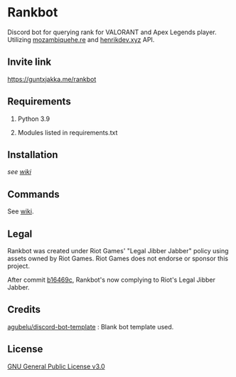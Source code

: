 # Rankbot

Discord bot for querying rank for VALORANT and Apex Legends player. Utilizing [mozambiquehe.re](https://apexlegendsapi.com/) and [henrikdev.xyz](https://docs.henrikdev.xyz/valorant.html) API.

## Invite link
https://guntxjakka.me/rankbot

## Requirements
1. Python 3.9

2. Modules listed in requirements.txt 

## Installation

*see [wiki](https://github.com/gxjakkap/rankbot/wiki/1.Installation)*

## Commands

See [wiki](https://github.com/gxjakkap/rankbot/wiki).

## Legal

Rankbot was created under Riot Games' "Legal Jibber Jabber" policy using assets owned by Riot Games.  Riot Games does not endorse or sponsor this project.

After commit [b16469c](https://github.com/gxjakkap/rankbot/commit/b16469c964dbd5a2a751ef535b972b9fe49358a5), Rankbot's now complying to Riot's Legal Jibber Jabber. 

## Credits

[agubelu/discord-bot-template](https://github.com/agubelu/discord-bot-template) : Blank bot template used.

## License

[GNU General Public License v3.0](https://github.com/gxjakkap/rankbot/blob/main/LICENSE)
